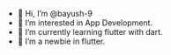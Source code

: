 - 👋 Hi, I’m @bayush-9
- 👀 I’m interested in App Development.
- 🌱 I’m currently learning flutter with dart.
- 💞️ I’m a newbie in flutter.


<!---
bayush-9/bayush-9 is a ✨ special ✨ repository because its `README.md` (this file) appears on your GitHub profile.
You can click the Preview link to take a look at your changes.
--->
